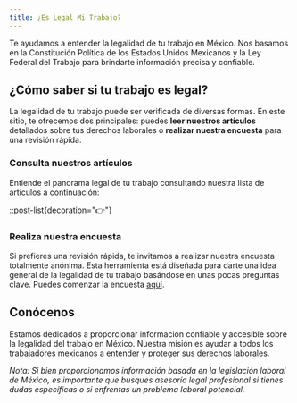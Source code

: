 ```yaml
---
title: ¿Es Legal Mi Trabajo?
---
```

Te ayudamos a entender la legalidad de tu trabajo en México. Nos basamos en la Constitución Política de los Estados Unidos Mexicanos y la Ley Federal del Trabajo para brindarte información precisa y confiable.

## ¿Cómo saber si tu trabajo es legal?

La legalidad de tu trabajo puede ser verificada de diversas formas. En este sitio, te ofrecemos dos principales: puedes **leer nuestros artículos** detallados sobre tus derechos laborales o **realizar nuestra encuesta** para una revisión rápida.

### Consulta nuestros artículos

Entiende el panorama legal de tu trabajo consultando nuestra lista de artículos a continuación:

::post-list{decoration="👉"}

### Realiza nuestra encuesta

Si prefieres una revisión rápida, te invitamos a realizar nuestra encuesta totalmente anónima. Esta herramienta está diseñada para darte una idea general de la legalidad de tu trabajo basándose en unas pocas preguntas clave. Puedes comenzar la encuesta [aquí](/#).

## Conócenos

Estamos dedicados a proporcionar información confiable y accesible sobre la legalidad del trabajo en México. Nuestra misión es ayudar a todos los trabajadores mexicanos a entender y proteger sus derechos laborales.

*Nota: Si bien proporcionamos información basada en la legislación laboral de México, es importante que busques asesoría legal profesional si tienes dudas específicas o si enfrentas un problema laboral potencial.*
